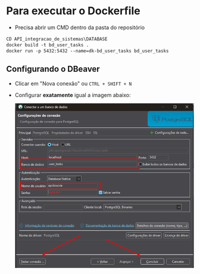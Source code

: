 # Para executar o Dockerfile

* Precisa abrir um CMD dentro da pasta do repositório 

```
CD API_integracao_de_sistemas\DATABASE 
docker build -t bd_user_tasks .
docker run -p 5432:5432 --name=dk-bd_user_tasks bd_user_tasks 
```
## Configurando o DBeaver

* Clicar em "Nova conexão" ou `CTRL + SHIFT + N`
* Configurar **exatamente** igual a imagem abaixo:

    ![alt text](image.png)
